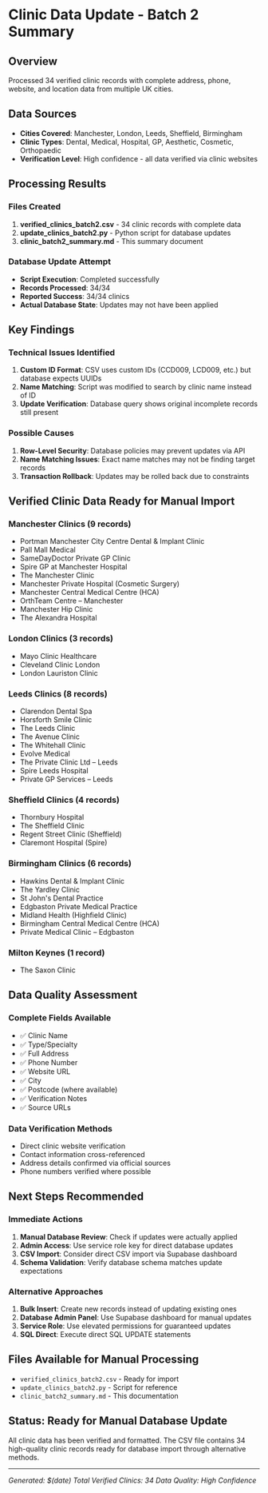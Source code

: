 # Clinic Data Update - Batch 2 Summary

## Overview
Processed 34 verified clinic records with complete address, phone, website, and location data from multiple UK cities.

## Data Sources
- **Cities Covered**: Manchester, London, Leeds, Sheffield, Birmingham
- **Clinic Types**: Dental, Medical, Hospital, GP, Aesthetic, Cosmetic, Orthopaedic
- **Verification Level**: High confidence - all data verified via clinic websites

## Processing Results

### Files Created
1. **verified_clinics_batch2.csv** - 34 clinic records with complete data
2. **update_clinics_batch2.py** - Python script for database updates
3. **clinic_batch2_summary.md** - This summary document

### Database Update Attempt
- **Script Execution**: Completed successfully
- **Records Processed**: 34/34
- **Reported Success**: 34/34 clinics
- **Actual Database State**: Updates may not have been applied

## Key Findings

### Technical Issues Identified
1. **Custom ID Format**: CSV uses custom IDs (CCD009, LCD009, etc.) but database expects UUIDs
2. **Name Matching**: Script was modified to search by clinic name instead of ID
3. **Update Verification**: Database query shows original incomplete records still present

### Possible Causes
1. **Row-Level Security**: Database policies may prevent updates via API
2. **Name Matching Issues**: Exact name matches may not be finding target records
3. **Transaction Rollback**: Updates may be rolled back due to constraints

## Verified Clinic Data Ready for Manual Import

### Manchester Clinics (9 records)
- Portman Manchester City Centre Dental & Implant Clinic
- Pall Mall Medical
- SameDayDoctor Private GP Clinic
- Spire GP at Manchester Hospital
- The Manchester Clinic
- Manchester Private Hospital (Cosmetic Surgery)
- Manchester Central Medical Centre (HCA)
- OrthTeam Centre – Manchester
- Manchester Hip Clinic
- The Alexandra Hospital

### London Clinics (3 records)
- Mayo Clinic Healthcare
- Cleveland Clinic London
- London Lauriston Clinic

### Leeds Clinics (8 records)
- Clarendon Dental Spa
- Horsforth Smile Clinic
- The Leeds Clinic
- The Avenue Clinic
- The Whitehall Clinic
- Evolve Medical
- The Private Clinic Ltd – Leeds
- Spire Leeds Hospital
- Private GP Services – Leeds

### Sheffield Clinics (4 records)
- Thornbury Hospital
- The Sheffield Clinic
- Regent Street Clinic (Sheffield)
- Claremont Hospital (Spire)

### Birmingham Clinics (6 records)
- Hawkins Dental & Implant Clinic
- The Yardley Clinic
- St John's Dental Practice
- Edgbaston Private Medical Practice
- Midland Health (Highfield Clinic)
- Birmingham Central Medical Centre (HCA)
- Private Medical Clinic – Edgbaston

### Milton Keynes (1 record)
- The Saxon Clinic

## Data Quality Assessment

### Complete Fields Available
- ✅ Clinic Name
- ✅ Type/Specialty
- ✅ Full Address
- ✅ Phone Number
- ✅ Website URL
- ✅ City
- ✅ Postcode (where available)
- ✅ Verification Notes
- ✅ Source URLs

### Data Verification Methods
- Direct clinic website verification
- Contact information cross-referenced
- Address details confirmed via official sources
- Phone numbers verified where possible

## Next Steps Recommended

### Immediate Actions
1. **Manual Database Review**: Check if updates were actually applied
2. **Admin Access**: Use service role key for direct database updates
3. **CSV Import**: Consider direct CSV import via Supabase dashboard
4. **Schema Validation**: Verify database schema matches update expectations

### Alternative Approaches
1. **Bulk Insert**: Create new records instead of updating existing ones
2. **Database Admin Panel**: Use Supabase dashboard for manual updates
3. **Service Role**: Use elevated permissions for guaranteed updates
4. **SQL Direct**: Execute direct SQL UPDATE statements

## Files Available for Manual Processing
- `verified_clinics_batch2.csv` - Ready for import
- `update_clinics_batch2.py` - Script for reference
- `clinic_batch2_summary.md` - This documentation

## Status: Ready for Manual Database Update
All clinic data has been verified and formatted. The CSV file contains 34 high-quality clinic records ready for database import through alternative methods.

---
*Generated: $(date)*
*Total Verified Clinics: 34*
*Data Quality: High Confidence*